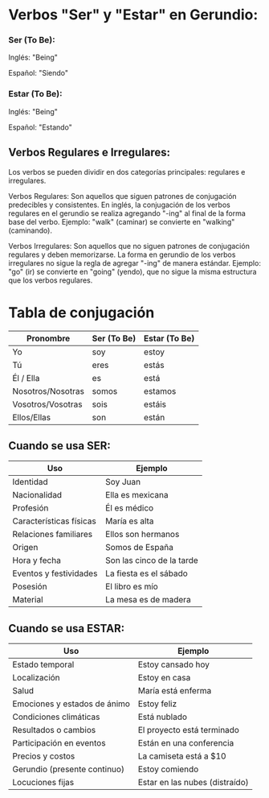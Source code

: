 # Verbos "Ser" y "Estar" en Gerundio:

### Ser (To Be):

Inglés: "Being"

Español: "Siendo"

### Estar (To Be):

Inglés: "Being"

Español: "Estando"

## Verbos Regulares e Irregulares:

Los verbos se pueden dividir en dos categorías principales: regulares e irregulares.

Verbos Regulares: Son aquellos que siguen patrones de conjugación predecibles y consistentes. En inglés, la conjugación de los verbos regulares en el gerundio se realiza agregando "-ing" al final de la forma base del verbo. Ejemplo: "walk" (caminar) se convierte en "walking" (caminando).

Verbos Irregulares: Son aquellos que no siguen patrones de conjugación regulares y deben memorizarse. La forma en gerundio de los verbos irregulares no sigue la regla de agregar "-ing" de manera estándar. Ejemplo: "go" (ir) se convierte en "going" (yendo), que no sigue la misma estructura que los verbos regulares.

# Tabla de conjugación
| **Pronombre** | **Ser (To Be)** | **Estar (To Be)** |
|---------------|-----------------|-------------------|
| Yo            | soy             | estoy             |
| Tú            | eres            | estás             |
| Él / Ella     | es              | está              |
| Nosotros/Nosotras | somos      | estamos           |
| Vosotros/Vosotras | sois        | estáis            |
| Ellos/Ellas   | son             | están             |

## Cuando se usa SER:
| **Uso**                    | **Ejemplo**                       |
|----------------------------|-----------------------------------|
| Identidad                   | Soy Juan                          |
| Nacionalidad                | Ella es mexicana                   |
| Profesión                   | Él es médico                       |
| Características físicas     | María es alta                      |
| Relaciones familiares       | Ellos son hermanos                 |
| Origen                      | Somos de España                    |
| Hora y fecha                | Son las cinco de la tarde         |
| Eventos y festividades      | La fiesta es el sábado            |
| Posesión                    | El libro es mío                    |
| Material                    | La mesa es de madera               |

## Cuando se usa ESTAR:
| **Uso**                    | **Ejemplo**                       |
|----------------------------|-----------------------------------|
| Estado temporal             | Estoy cansado hoy                  |
| Localización                | Estoy en casa                      |
| Salud                       | María está enferma                 |
| Emociones y estados de ánimo| Estoy feliz                        |
| Condiciones climáticas      | Está nublado                       |
| Resultados o cambios        | El proyecto está terminado        |
| Participación en eventos    | Están en una conferencia           |
| Precios y costos            | La camiseta está a $10             |
| Gerundio (presente continuo)| Estoy comiendo                     |
| Locuciones fijas            | Estar en las nubes (distraído)     |

